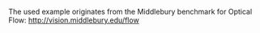 The used example originates from the Middlebury benchmark for Optical Flow: http://vision.middlebury.edu/flow
